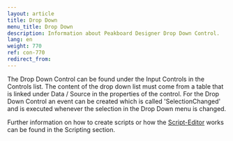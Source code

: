 ```yaml
---
layout: article
title: Drop Down
menu_title: Drop Down
description: Information about Peakboard Designer Drop Down Control.
lang: en
weight: 770
ref: con-770
redirect_from:
---
```


The Drop Down Control can be found under the Input Controls in the Controls list. 
The content of the drop down list must come from a table that is linked under Data / Source in the properties of the control. 
For the Drop Down Control an event can be created which is called 'SelectionChanged' and is executed whenever the selection in the Drop Down menu is changed.

Further information on how to create scripts or how the [Script-Editor](/scripting/en-script-editor.html) works can be found in the Scripting section.